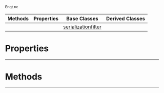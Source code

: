  `Engine`

|Methods|Properties|Base Classes|Derived Classes|
|---|---|---|---|
| | |[serializationfilter](https://github.com/PlasmaEngine/PlasmaDocs/tree/master/docs/C%2B%2B/code_reference/class_reference/serializationfilter.markdown)| |


 #  Properties


---  
 #  Methods


---  
 

 